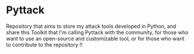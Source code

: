 # Pyttack
Repository that aims to store my attack tools developed in Python, and share this Toolkit that I'm calling Pyttack with the community, for those who want to use an open-source and customizable tool, or for those who want to contribute to the repository !!
